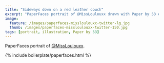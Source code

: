 ```yaml
---
title: "Sideways down on a red leather couch"
excerpt: "PaperFaces portrait of @MissLoulouxx drawn with Paper by 53 on an iPad."
image: 
  feature: /images/paperfaces-missloulouxx-twitter-lg.jpg
  thumb: /images/paperfaces-missloulouxx-twitter-150.jpg
tags: [portrait, illustration, Paper by 53]
---
```


PaperFaces portrait of [@MissLoulouxx](http://twitter.com/MissLoulouxx).

{% include boilerplate/paperfaces.html %}